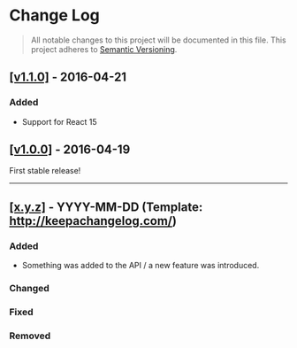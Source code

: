 # Change Log

> All notable changes to this project will be documented in this file.
This project adheres to [Semantic Versioning](http://semver.org/).

## [[v1.1.0]](https://github.com/springload/react-simpler-select/releases/tag/v1.1.0) - 2016-04-21

### Added

- Support for React 15

## [[v1.0.0]](https://github.com/springload/react-simpler-select/releases/tag/v1.0.0) - 2016-04-19

First stable release!

-------------

## [[x.y.z]](https://github.com/springload/react-simpler-select/releases/tag/x.y.z) - YYYY-MM-DD (Template: http://keepachangelog.com/)

### Added

- Something was added to the API / a new feature was introduced.

### Changed

### Fixed

### Removed
